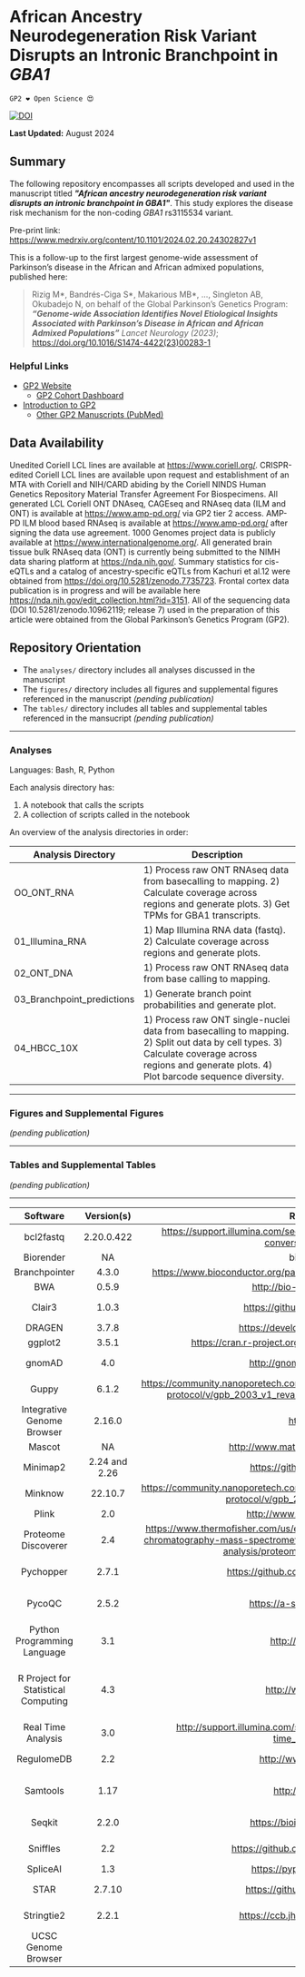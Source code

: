 # African Ancestry Neurodegeneration Risk Variant Disrupts an Intronic Branchpoint in *GBA1*

`GP2 ❤️ Open Science 😍`

[![DOI](https://zenodo.org/badge/741747163.svg)](https://zenodo.org/doi/10.5281/zenodo.10484208)

**Last Updated:** August 2024

## Summary
The following repository encompasses all scripts developed and used in the manuscript titled _**"African ancestry neurodegeneration risk variant disrupts an intronic branchpoint in GBA1"**_. This study explores the disease risk mechanism for the non-coding _GBA1_ rs3115534 variant. 

Pre-print link: https://www.medrxiv.org/content/10.1101/2024.02.20.24302827v1

This is a follow-up to the first largest genome-wide assessment of Parkinson’s disease in the African and African admixed populations, published here:

> Rizig M*, Bandrés-Ciga S*, Makarious MB*, ..., Singleton AB, Okubadejo N, on behalf of the Global Parkinson’s Genetics Program: _**“Genome-wide Association Identifies Novel Etiological Insights Associated with Parkinson’s Disease in African and African Admixed Populations”**_ *Lancet Neurology (2023)*; https://doi.org/10.1016/S1474-4422(23)00283-1 

### Helpful Links 
- [GP2 Website](https://gp2.org/)
    - [GP2 Cohort Dashboard](https://gp2.org/cohort-dashboard-advanced/)
- [Introduction to GP2](https://movementdisorders.onlinelibrary.wiley.com/doi/10.1002/mds.28494)
    - [Other GP2 Manuscripts (PubMed)](https://pubmed.ncbi.nlm.nih.gov/?term=%22global+parkinson%27s+genetics+program%22)

## Data Availability

Unedited Coriell LCL lines are available at https://www.coriell.org/. CRISPR-edited Coriell LCL lines are available upon request and establishment of an MTA with Coriell and NIH/CARD abiding by the Coriell NINDS Human Genetics Repository Material Transfer Agreement For Biospecimens. All generated LCL Coriell ONT DNAseq, CAGEseq and RNAseq data (ILM and ONT) is available at https://www.amp-pd.org/ via GP2 tier 2 access. AMP-PD ILM blood based RNAseq is available at https://www.amp-pd.org/ after signing the data use agreement. 1000 Genomes project data is publicly available at https://www.internationalgenome.org/. All generated brain tissue bulk RNAseq data (ONT) is currently being submitted to the NIMH data sharing platform at https://nda.nih.gov/. Summary statistics for cis-eQTLs and a catalog of ancestry-specific eQTLs from Kachuri et al.12 were obtained from https://doi.org/10.5281/zenodo.7735723. Frontal cortex data publication is in progress and will be available here https://nda.nih.gov/edit_collection.html?id=3151. All of the sequencing data (DOI 10.5281/zenodo.10962119; release 7) used in the preparation of this article were obtained from the Global Parkinson’s Genetics Program (GP2).

## Repository Orientation
- The `analyses/` directory includes all analyses discussed in the manuscript
- The `figures/` directory includes all figures and supplemental figures referenced in the manuscript *(pending publication)*
- The `tables/` directory includes all tables and supplemental tables referenced in the mansucript *(pending publication)*

---

### Analyses

Languages: Bash, R, Python

Each analysis directory has:
1. A notebook that calls the scripts
2. A collection of scripts called in the notebook

An overview of the analysis directories in order:

| Analysis Directory                   | Description                                                                                                                                                                                          |
|----------------------------|--------------------------------------------------------------------------------------------------------------------------------------------------------------------------------------------------|
| OO_ONT_RNA                 | 1) Process raw ONT RNAseq data from basecalling to mapping. 2) Calculate coverage across regions and generate plots. 3) Get TPMs for GBA1 transcripts.                                           |
| 01_Illumina_RNA            | 1) Map Illumina RNA data (fastq). 2) Calculate coverage across regions and generate plots.                                                                                                       |
| 02_ONT_DNA                 | 1) Process raw ONT RNAseq data from base calling to mapping.                                                                                                                                     |
| 03_Branchpoint_predictions | 1) Generate branch point probabilities and generate plot.                                                                                                                                              |
| 04_HBCC_10X                | 1) Process raw ONT single-nuclei data from basecalling to mapping. 2) Split out data by cell types. 3) Calculate coverage across regions and generate plots. 4) Plot barcode sequence diversity. |

---
### Figures and Supplemental Figures

*(pending publication)*

---
### Tables and Supplemental Tables 

*(pending publication)*

---

| Software                            | Version(s)    | Resource URL                                                                                                                                                                                  | RRID            | Notes                                                                                                                           |
|:-----------------------------------:|:-------------:|:---------------------------------------------------------------------------------------------------------------------------------------------------------------------------------------------:|:---------------:|:-------------------------------------------------------------------------------------------------------------------------------:|
| bcl2fastq                           | 2.20.0.422    | https://support.illumina.com/sequencing/sequencing_software/bcl2fastq-conversion-software.html                                                                                                | RRID:SCR_015058 | Convert Illumina binary files to FASTQ                                                                                          |
| Biorender                           | NA            | biorender.com                                                                                                                                                                                 | RRID:SCR_018361 | Generate Figure 6                                                                                                               |
| Branchpointer                       | 4.3.0         | https://www.bioconductor.org/packages/release/bioc/html/branchpointer.html                                                                                                                    | NA              | Branchpoint prediction algorithm                                                                                                |
| BWA                                 | 0.5.9         | http://bio-bwa.sourceforge.net/                                                                                                                                                               | RRID:SCR_010910 | Mapping  of CAGE-seq data                                                                                                       |
| Clair3                              | 1.0.3         | https://github.com/HKU-BAL/Clair3                                                                                                                                                             | NA              | Small variant calling for long-read DNA sequencing                                                                              |
| DRAGEN                              | 3.7.8         | https://developer.illumina.com/dragen                                                                                                                                                         | NA              | Variant caller for Illumina data                                                                                                |
| ggplot2                             | 3.5.1         | https://cran.r-project.org/web/packages/ggplot2/index.html                                                                                                                                    | RRID:SCR_014601 | Generation of R figures                                                                                                         |
| gnomAD                              | 4.0           | http://gnomad.broadinstitute.org/                                                                                                                                                             | RRID:SCR_014964 | Exploration of reported GBA1 variants                                                                                           |
| Guppy                               | 6.1.2         | https://community.nanoporetech.com/docs/prepare/library_prep_protocols/Guppy-protocol/v/gpb_2003_v1_revax_14dec2018/guppy-software-overview                                                   | RRID:SCR_023196 | Basecalling Oxford Nanopore R9.4.1 files                                                                                        |
| Integrative Genome Browser          | 2.16.0        | https://igv.org/                                                                                                                                                                              | RRID:SCR_011793 | Visualization of mapped sequenced files and transcripts                                                                         |
| Mascot                              | NA            | http://www.matrixscience.com/server.html                                                                                                                                                      | RRID:SCR_014322 | Protein search engine                                                                                                           |
| Minimap2                            | 2.24 and 2.26 | https://github.com/lh3/minimap2                                                                                                                                                               | RRID:SCR_018550 | Mapping of long-read sequencing files                                                                                           |
| Minknow                             | 22.10.7       | https://community.nanoporetech.com/docs/prepare/library_prep_protocols/Guppy-protocol/v/gpb_2003_v1_revao_14dec2018                                                                           | RRID:SCR_023196 | Oxford Nanopore sequencing software                                                                                             |
| Plink                               | 2.0           | http://www.nitrc.org/projects/plink                                                                                                                                                           | RRID:SCR_001757 | Extracting rs3115534 genotypes                                                                                                  |
| Proteome Discoverer                 | 2.4           | https://www.thermofisher.com/us/en/home/industrial/mass-spectrometry/liquid-chromatography-mass-spectrometry-lc-ms/lc-ms-software/multi-omics-data-analysis/proteome-discoverer-software.html | RRID:SCR_014477 | Protein database search                                                                                                         |
| Pychopper                           | 2.7.1         | https://github.com/epi2me-labs/pychopper                                                                                                                                                      | RRID:SCR_018966 | Identify, orient, and trim Oxford Nanopore cDNA full length reads                                                               |
| PycoQC                              | 2.5.2         | https://a-slide.github.io/pycoQC/                                                                                                                                                             | RRID:SCR_024185 | Generate quality reports for Oxford Nanopore sequencing runs                                                                    |
| Python Programming Language         | 3.1           | http://www.python.org/                                                                                                                                                                        | RRID:SCR_008394 | pandas;seqio; Used for sorting through fastq files and data manipulation                                                        |
| R Project for Statistical Computing | 4.3           | http://www.r-project.org/                                                                                                                                                                     | RRID:SCR_001905 | branchpointer;dplyr;ggplot2;Used for generating coverage plots, running regression, and calculating branch point probabilities. |
| Real Time Analysis                  | 3.0           | http://support.illumina.com/sequencing/sequencing_software/real-time_analysis_rta.html                                                                                                        | RRID:SCR_014332 | Basecall raw images generated by Illumina                                                                                       |
| RegulomeDB                          | 2.2           | http://www.regulomedb.org/                                                                                                                                                                    | RRID:SCR_017905 | Assess elements in non-coding regions                                                                                           |
| Samtools                            | 1.17          | http://www.htslib.org/                                                                                                                                                                        | RRID:SCR_002105 | Calculate sequencing depth, subset bams, convert bams to fastq                                                                  |
| Seqkit                              | 2.2.0         | https://bioinf.shenwei.me/seqkit/                                                                                                                                                             | RRID:SCR_018926 | Generate sequencing statistics from Oxford Nanopore raw data                                                                    |
| Sniffles                            | 2.2           | https://github.com/fritzsedlazeck/Sniffles                                                                                                                                                    | RRID:SCR_017619 | Call structural variants from long-read data                                                                                    |
| SpliceAI                            | 1.3           | https://pypi.org/project/spliceai/                                                                                                                                                            | RRID:SCR_024532 | Predict splice junctions in mRNA                                                                                                |
| STAR                                | 2.7.10        | https://github.com/alexdobin/STAR                                                                                                                                                             | RRID:SCR_004463 | Mapping of short-read sequencing files                                                                                          |
| Stringtie2                          | 2.2.1         | https://ccb.jhu.edu/software/stringtie/                                                                                                                                                       | RRID:SCR_016323 | Transcript calling and quantification                                                                                           |
| UCSC Genome Browser                 |               |                                                                                                                                                                                               |                 |                                                                                                                                 |
